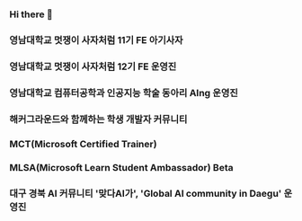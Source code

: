 ### Hi there 👋

<!--
**YoonKeumJae/YoonKeumJae** is a ✨ _special_ ✨ repository because its `README.md` (this file) appears on your GitHub profile.

Here are some ideas to get you started:

- 🔭 I’m currently working on ...
- 🌱 I’m currently learning ...
- 👯 I’m looking to collaborate on ...
- 🤔 I’m looking for help with ...
- 💬 Ask me about ...
- 📫 How to reach me: ...
- 😄 Pronouns: ...
- ⚡ Fun fact: ...
-->
### 영남대학교 멋쟁이 사자처럼 11기 FE 아기사자
### 영남대학교 멋쟁이 사자처럼 12기 FE 운영진
### 영남대학교 컴퓨터공학과 인공지능 학술 동아리 AIng 운영진
### 해커그라운드와 함께하는 학생 개발자 커뮤니티
### MCT(Microsoft Certified Trainer)
### MLSA(Microsoft Learn Student Ambassador) Beta
### 대구 경북 AI 커뮤니티 '맞다AI가', 'Global AI community in Daegu' 운영진
